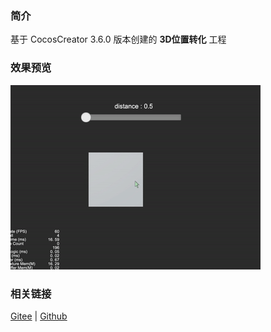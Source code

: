 ### 简介

基于 CocosCreator 3.6.0 版本创建的 **3D位置转化** 工程

### 效果预览
![image](../../../gif/202203/2022030567.gif)

### 相关链接
[Gitee](https://gitee.com/mirrors_cocos-creator/example-cases/tree/v2.4.3/assets/cases/3d) | [Github](https://github.com/cocos-creator/example-cases/tree/v2.4.3/assets/cases/3d)